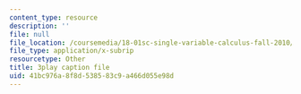 ```yaml
---
content_type: resource
description: ''
file: null
file_location: /coursemedia/18-01sc-single-variable-calculus-fall-2010/41bc976a8f8d538583c9a466d055e98d_PNTnmH6jsRI.vtt
file_type: application/x-subrip
resourcetype: Other
title: 3play caption file
uid: 41bc976a-8f8d-5385-83c9-a466d055e98d
---
```

